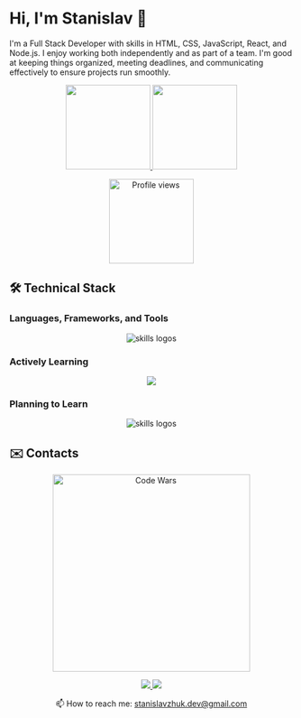 # Hi, I'm Stanislav 👋

I'm a Full Stack Developer with skills in HTML, CSS, JavaScript, React, and Node.js. I enjoy working both independently and as part of a team. I'm good at keeping things organized, meeting deadlines, and communicating effectively to ensure projects run smoothly.

<p align='center'>
   <a href="https://github-readme-stats.vercel.app/api?username=stanislavzhuk&show_icons=true&count_private=true">
     <img height=150 src="https://github-readme-stats.vercel.app/api?username=stanislavzhuk&show_icons=true&count_private=true"/>
   </a>
   <a href="https://github.com/stanislavzhuk/github-readme-stats">
     <img height=150 src="https://github-readme-stats.vercel.app/api/top-langs/?username=stanislavzhuk&layout=compact"/>
   </a>
</p>

<p align="center">
  <img src="https://komarev.com/ghpvc/?username=stanislavzhuk&label=Profile%20views&color=0e75b6&style=flat" width="150px" alt="Profile views"/>
</p>

## 🛠 Technical Stack

### Languages, Frameworks, and Tools

<p align="center">
   <img src="https://skillicons.dev/icons?i=html,css,sass,svg,js,react,redux,nodejs,mongodb,postman,vscode,webpack,git,github,bash,netlify,figma,stackoverflow" alt="skills logos" /> <br>
</p>

### Actively Learning

<p align="center">
   <img src="https://skillicons.dev/icons?i=ts,docker,mysql,bootstrap,materialui,vite" /> <br>
</p>

### Planning to Learn

<p align="center">
   <img src="https://skillicons.dev/icons?i=angular,vue,nestjs,nextjs,firebase,gitlab,heroku," alt="skills logos" /> <br>
</p>

## ✉️ Contacts

<p align="center">
  <img alt="Code Wars" width="350px" src="https://www.codewars.com/users/stanislavzhuk/badges/large" />
</p>

<p align='center'>
   <a href="https://www.linkedin.com/in/stanislavzhuk/">
       <img src="https://img.shields.io/badge/linkedin-%230077B5.svg?&style=for-the-badge&logo=linkedin&logoColor=white"/>
   </a>
   <a href="https://t.me/stanislavzhuk">
       <img src="https://img.shields.io/badge/Telegram-2CA5E0?style=for-the-badge&logo=telegram&logoColor=white"/>
   </a>
</p>  

<p align='center'>
   📫 How to reach me: <a href='mailto:stanislavzhuk.dev@gmail.com'>stanislavzhuk.dev@gmail.com</a>
</p>
